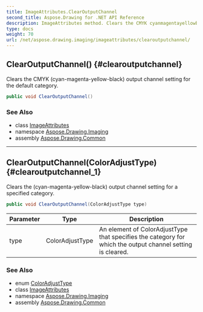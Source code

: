 ```yaml
---
title: ImageAttributes.ClearOutputChannel
second_title: Aspose.Drawing for .NET API Reference
description: ImageAttributes method. Clears the CMYK cyanmagentayellowblack output channel setting for the default category
type: docs
weight: 70
url: /net/aspose.drawing.imaging/imageattributes/clearoutputchannel/
---
```

## ClearOutputChannel() {#clearoutputchannel}

Clears the CMYK (cyan-magenta-yellow-black) output channel setting for the default category.

```csharp
public void ClearOutputChannel()
```

### See Also

* class [ImageAttributes](../)
* namespace [Aspose.Drawing.Imaging](../../imageattributes/)
* assembly [Aspose.Drawing.Common](../../../)

---

## ClearOutputChannel(ColorAdjustType) {#clearoutputchannel_1}

Clears the (cyan-magenta-yellow-black) output channel setting for a specified category.

```csharp
public void ClearOutputChannel(ColorAdjustType type)
```

| Parameter | Type | Description |
| --- | --- | --- |
| type | ColorAdjustType | An element of ColorAdjustType that specifies the category for which the output channel setting is cleared. |

### See Also

* enum [ColorAdjustType](../../coloradjusttype/)
* class [ImageAttributes](../)
* namespace [Aspose.Drawing.Imaging](../../imageattributes/)
* assembly [Aspose.Drawing.Common](../../../)


